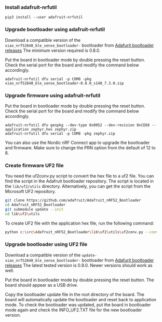 ### Install adafruit-nrfutil

```
pip3 install --user adafruit-nrfutil
```

### Upgrade bootloader using adafruit-nrfutil

Download a compatible version of the ```xiao_nrf52840_ble_sense_bootloader-``` bootloader
from [Adafurit bootloader releases](https://github.com/adafruit/Adafruit_nRF52_Bootloader/releases)
The minimum version required is 0.8.0.

Put the board in bootloader mode by double pressing the reset button.
Check the serial port for the board and modify the command below accordingly.

```
adafruit-nrfutil dfu serial -p COM8 -pkg xiao_nrf52840_ble_sense_bootloader-0.8.0_s140_7.3.0.zip
```

### Upgrade firmware using adafruit-nrfutil

Put the board in bootloader mode by double pressing the reset button.
Check the serial port for the board and modify the command below accordingly.

```
adafruit-nrfutil dfu genpkg --dev-type 0x0052 --dev-revision 0xCE68 --application zephyr.hex zephyr.zip
adafruit-nrfutil dfu serial -p COM8 -pkg zephyr.zip
```

You can also use the Nordic nRF Connect app to upgrade the bootloader and firmware. Make sure
to change the PRN option from the default of 12 to 8.

### Create firmware UF2 file

You need the uf2conv.py script to convert the hex file to a uf2 file. You can find the script in the Adafruit
bootloader repository. The script is located in the ```lib/uf2/utils``` directory.
Alternatively, you can get the script from the Microsoft UF2 repository.

```bash
git clone https://github.com/adafruit/Adafruit_nRF52_Bootloader
cd Adafruit_nRF52_Bootloader
git submodule update --init
cd lib\uf2\utils
```

To create UF2 file with the application hex file, run the following command:

```bash
python c:\src\Adafruit_nRF52_Bootloader\lib\uf2\utils\uf2conv.py --convert --family 0xADA52840 --output friend-1.0.2.uf2 firmware_v1.0\build\zephyr\zephyr.hex
```

### Upgrade bootloader using UF2 file

Download a compatible version of the ```update-xiao_nrf52840_ble_sense_bootloader-``` bootloader
from [Adafurit bootloader releases](https://github.com/adafruit/Adafruit_nRF52_Bootloader/releases)
The latest tested version is 0.9.0. Newer versions should work as well.

Put the board in bootloader mode by double pressing the reset button. The board should appear as a USB drive.

Copy the bootloader update file in the root directory of the board. The board will automatically update the bootloader and reset back to application mode.
To check the bootloader was updated, put the board in bootloader mode again and check the INFO_UF2.TXT file for the new bootloader version.
